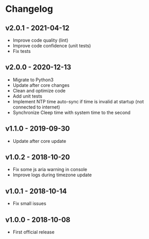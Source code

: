# Changelog

## v2.0.1 - 2021-04-12

* Improve code quality (lint)
* Improve code confidence (unit tests)
* Fix tests

## v2.0.0 - 2020-12-13

* Migrate to Python3
* Update after core changes
* Clean and optimize code
* Add unit tests
* Implement NTP time auto-sync if time is invalid at startup (not connected to internet)
* Synchronize Cleep time with system time to the second

## v1.1.0 - 2019-09-30

* Update after core update

## v1.0.2 - 2018-10-20

* Fix some js aria warning in console
* Improve logs during timezone update

## v1.0.1 - 2018-10-14

* Fix small issues

## v1.0.0 - 2018-10-08

* First official release

